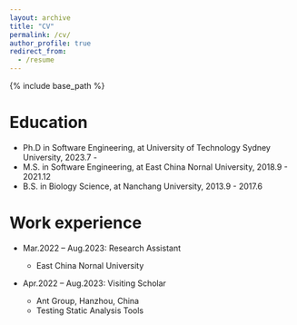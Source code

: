 ```yaml
---
layout: archive
title: "CV"
permalink: /cv/
author_profile: true
redirect_from:
  - /resume
---
```


{% include base_path %}

Education
======
* Ph.D in Software Engineering, at University of Technology Sydney University, 2023.7 -
* M.S. in Software Engineering, at East China Nornal University, 2018.9 - 2021.12
* B.S. in Biology Science, at Nanchang University, 2013.9 - 2017.6

Work experience
======
* Mar.2022 – Aug.2023: Research Assistant
  * East China Nornal University

* Apr.2022 – Aug.2023: Visiting Scholar
  * Ant Group, Hanzhou, China
  * Testing Static Analysis Tools

<!--  
Skills
======
* Skill 1
* Skill 2
  * Sub-skill 2.1
  * Sub-skill 2.2
  * Sub-skill 2.3
* Skill 3


Publications
======
  <ul>{% for post in site.publications %}
    {% include archive-single-cv.html %}
  {% endfor %}</ul>
  
Talks
======
  <ul>{% for post in site.talks %}
    {% include archive-single-talk-cv.html %}
  {% endfor %}</ul>
  
Teaching
======
  <ul>{% for post in site.teaching %}
    {% include archive-single-cv.html %}
  {% endfor %}</ul>
  
Service and leadership
======
* Currently signed in to 43 different slack teams

-->
